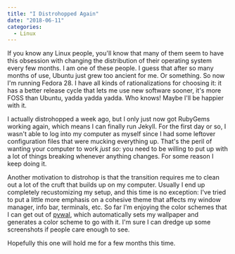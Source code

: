 ```yaml
---
title: "I Distrohopped Again"
date: "2018-06-11"
categories:
  - Linux
---
```


If you know any Linux people, you'll know that many of them seem to have this obsession with
changing the distribution of their operating system every few months.
I am one of these people.
I guess that after so many months of use, Ubuntu just grew too ancient for me.
Or something.
So now I'm running Fedora 28.
I have all kinds of rationalizations for choosing it: it has a better release cycle that lets me use
new software sooner, it's more FOSS than Ubuntu, yadda yadda yadda.
Who knows!
Maybe I'll be happier with it.

I actually distrohopped a week ago, but I only just now got RubyGems working again, which means I
can finally run Jekyll.
For the first day or so, I wasn't able to log into my computer as myself since I had some leftover
configuration files that were mucking everything up.
That's the peril of wanting your computer to work *just so*: you need to be willing to put up with a
lot of things breaking whenever anything changes.
For some reason I keep doing it.

Another motivation to distrohop is that the transition requires me to clean out a lot of the cruft
that builds up on my computer.
Usually I end up completely recustomizing my setup, and this time is no exception: I've tried to put
a little more emphasis on a cohesive theme that affects my window manager, info bar, terminals, etc.
So far I'm enjoying the color schemes that I can get out of
[pywal](https://github.com/dylanaraps/pywal), which automatically sets my wallpaper and generates a
color scheme to go with it.
I'm sure I can dredge up some screenshots if people care enough to see.

Hopefully this one will hold me for a few months this time.
